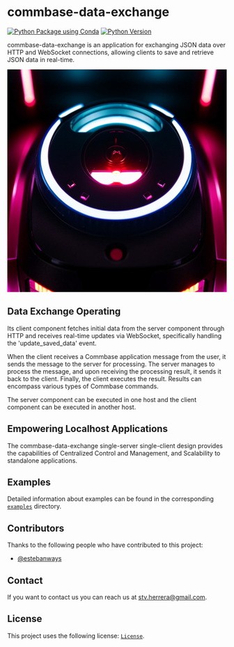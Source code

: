 # commbase-data-exchange

[![Python Package using Conda](https://github.com/mydroidandi/commbase/actions/workflows/python-package-conda.yml/badge.svg)](https://github.com/mydroidandi/commbase/actions/workflows/python-package-conda.yml)
[![Python Version](https://img.shields.io/badge/Python-3.10%20%7C%203.11%20%7C%203.12-blue)](https://img.shields.io/badge/python-3.10%20%7C%203.11%20%7C%203.12-blue)

commbase-data-exchange is an application for exchanging JSON data over HTTP and WebSocket connections, allowing clients to save and retrieve JSON data in real-time.

<img alt="commbase-data-exchange" src="commbase-data-exchange.jpg?raw=true" width="512" height="512" />

## Data Exchange Operating

Its client component fetches initial data from the server component through HTTP and receives real-time updates via WebSocket, specifically handling the 'update_saved_data' event.

When the client receives a Commbase application message from the user, it sends the message to the server for processing. The server manages to process the message, and upon receiving the processing result, it sends it back to the client. Finally, the client executes the result. Results can encompass various types of Commbase commands.

The server component can be executed in one host and the client component can be executed in another host.

## Empowering Localhost Applications

The commbase-data-exchange single-server single-client design provides the capabilities of Centralized Control and Management, and Scalability to standalone applications.

## Examples

Detailed information about examples can be found in the corresponding [`examples`](./examples) directory.

## Contributors

Thanks to the following people who have contributed to this project:

* [@estebanways](https://github.com/estebanways)

## Contact

If you want to contact us you can reach us at <stv.herrera@gmail.com>.

## License

This project uses the following license: [`License`](./COPYING).

